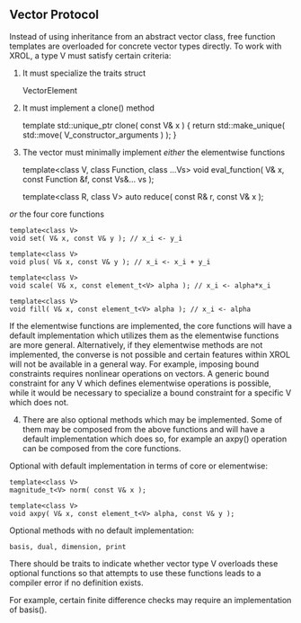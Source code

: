 Vector Protocol
---------------

Instead of using inheritance from an abstract vector class, free function templates
are overloaded for concrete vector types directly. To work with XROL, a type V must
satisfy certain criteria:

1) It must specialize the traits struct

    VectorElement<V>

2) It must implement a clone() method 

    template<class V>
    std::unique_ptr<V> clone( const V& x ) {
      return std::make_unique<V>( std::move( V_constructor_arguments ) );
    }

3) The vector must minimally implement *either* the elementwise functions

    template<class V, class Function, class ...Vs>
    void eval_function( V& x, const Function &f, const Vs&... vs );

    template<class R, class V>
    auto reduce( const R& r, const V& x );

  *or* the four core functions

    template<class V>
    void set( V& x, const V& y ); // x_i <- y_i

    template<class V>
    void plus( V& x, const V& y ); // x_i <- x_i + y_i

    template<class V>
    void scale( V& x, const element_t<V> alpha ); // x_i <- alpha*x_i

    template<class V>
    void fill( V& x, const element_t<V> alpha ); // x_i <- alpha
 
  If the elementwise functions are implemented, the core functions will have
  a default implementation which utilizes them as the elementwise functions 
  are more general. Alternatively, if they elementwise methods are not 
  implemented, the converse is not possible and certain features within
  XROL will not be available in a general way. For example, imposing bound
  constraints requires nonlinear operations on vectors. A generic bound constraint
  for any V which defines elementwise operations is possible, while it would
  be necessary to specialize a bound constraint for a specific V which does not.

4) There are also optional methods which may be implemented. Some of them may 
  be composed from the above functions and will have a default implementation
  which does so, for example an axpy() operation can be composed from the 
  core functions.

  Optional with default implementation in terms of core or elementwise:

    template<class V>
    magnitude_t<V> norm( const V& x );
 
    template<class V>
    void axpy( V& x, const element_t<V> alpha, const V& y ); 

  Optional methods with no default implementation:

    basis, dual, dimension, print

  There should be traits to indicate whether vector type V overloads these optional functions 
  so that attempts to use these functions leads to a compiler error if no definition exists. 

  For example, certain finite difference checks may require an implementation of basis().

